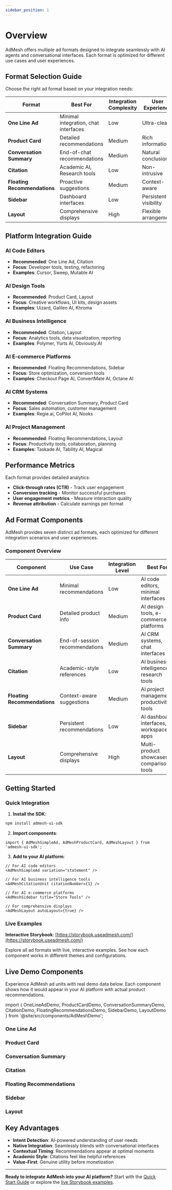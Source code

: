 ```yaml
---
sidebar_position: 1
---
```


# Overview

AdMesh offers multiple ad formats designed to integrate seamlessly with AI agents and conversational interfaces. Each format is optimized for different use cases and user experiences.

## Format Selection Guide

Choose the right ad format based on your integration needs:

| Format | Best For | Integration Complexity | User Experience |
|--------|----------|----------------------|------------------|
| **One Line Ad** | Minimal integration, chat interfaces | Low | Ultra-clean |
| **Product Card** | Detailed recommendations | Medium | Rich information |
| **Conversation Summary** | End-of-chat recommendations | Medium | Natural conclusion |
| **Citation** | Academic AI, Research tools | Low | Non-intrusive |
| **Floating Recommendations** | Proactive suggestions | Medium | Context-aware |
| **Sidebar** | Dashboard interfaces | Low | Persistent visibility |
| **Layout** | Comprehensive displays | High | Flexible arrangement |

## Platform Integration Guide

### AI Code Editors
- **Recommended**: One Line Ad, Citation
- **Focus**: Developer tools, testing, refactoring
- **Examples**: Cursor, Sweep, Mutable AI

### AI Design Tools
- **Recommended**: Product Card, Layout
- **Focus**: Creative workflows, UI kits, design assets
- **Examples**: Uizard, Galileo AI, Khroma

### AI Business Intelligence
- **Recommended**: Citation, Layout
- **Focus**: Analytics tools, data visualization, reporting
- **Examples**: Polymer, Yurts AI, Obviously.AI

### AI E-commerce Platforms
- **Recommended**: Floating Recommendations, Sidebar
- **Focus**: Store optimization, conversion tools
- **Examples**: Checkout Page AI, ConvertMate AI, Octane AI

### AI CRM Systems
- **Recommended**: Conversation Summary, Product Card
- **Focus**: Sales automation, customer management
- **Examples**: Regie.ai, CoPilot AI, Nooks

### AI Project Management
- **Recommended**: Floating Recommendations, Layout
- **Focus**: Productivity tools, collaboration, planning
- **Examples**: Taskade AI, Tability AI, Magical

## Performance Metrics

Each format provides detailed analytics:
- **Click-through rates (CTR)** - Track user engagement
- **Conversion tracking** - Monitor successful purchases
- **User engagement metrics** - Measure interaction quality
- **Revenue attribution** - Calculate earnings per format

## Ad Format Components

AdMesh provides seven distinct ad formats, each optimized for different integration scenarios and user experiences.

### Component Overview

| Component | Use Case | Integration Level | Best For |
|-----------|----------|------------------|----------|
| **One Line Ad** | Minimal recommendations | Low | AI code editors, minimal interfaces |
| **Product Card** | Detailed product info | Medium | AI design tools, e-commerce platforms |
| **Conversation Summary** | End-of-session recommendations | Medium | AI CRM systems, chat interfaces |
| **Citation** | Academic-style references | Low | AI business intelligence, research tools |
| **Floating Recommendations** | Context-aware suggestions | Medium | AI project management, productivity tools |
| **Sidebar** | Persistent recommendations | Low | AI dashboard interfaces, workspace apps |
| **Layout** | Comprehensive displays | High | Multi-product showcases, comparison tools |



## Getting Started

### Quick Integration

1. **Install the SDK**:
```bash
npm install admesh-ui-sdk
```

2. **Import components**:
```tsx
import { AdMeshSimpleAd, AdMeshProductCard, AdMeshLayout } from 'admesh-ui-sdk';
```

3. **Add to your AI platform**:
```tsx
// For AI code editors
<AdMeshSimpleAd variation="statement" />

// For AI business intelligence tools
<AdMeshCitationUnit citationNumber={1} />

// For AI e-commerce platforms
<AdMeshSidebar title="Store Tools" />

// For comprehensive displays
<AdMeshLayout autoLayout={true} />
```

### Live Examples

**Interactive Storybook**: [https://storybook.useadmesh.com/](https://storybook.useadmesh.com/)

Explore all ad formats with live, interactive examples. See how each component works in different themes and configurations.

## Live Demo Components

Experience AdMesh ad units with real demo data below. Each component shows how it would appear in your AI platform with actual product recommendations.

import { OneLineAdDemo, ProductCardDemo, ConversationSummaryDemo, CitationDemo, FloatingRecommendationsDemo, SidebarDemo, LayoutDemo } from '@site/src/components/AdMeshDemo';

### One Line Ad
<OneLineAdDemo />

### Product Card
<ProductCardDemo />

### Conversation Summary
<ConversationSummaryDemo />

### Citation
<CitationDemo />

### Floating Recommendations
<FloatingRecommendationsDemo />

### Sidebar
<SidebarDemo />

### Layout
<LayoutDemo />

## Key Advantages

- **Intent Detection**: AI-powered understanding of user needs
- **Native Integration**: Seamlessly blends with conversational interfaces
- **Contextual Timing**: Recommendations appear at optimal moments
- **Academic Style**: Citations feel like helpful references
- **Value-First**: Genuine utility before monetization

---

**Ready to integrate AdMesh into your AI platform?** Start with the [Quick Start Guide](/getting-started/quick-start) or explore the [live Storybook examples](https://storybook.useadmesh.com/).
